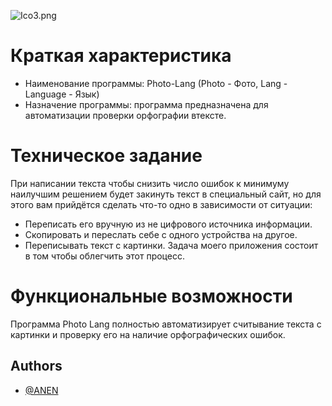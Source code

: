 
![Ico3.png](https://i.postimg.cc/rsRNXWm2/Ico3.png)


# Краткая характеристика
+ Наименование программы: Photo-Lang (Photo - Фото, Lang - Language - Язык)
+ Назначение программы: программа предназначена для автоматизации проверки орфографии втексте.


# Техническое задание
При написании текста чтобы снизить число ошибок к минимуму наилучшим решением будет закинуть текст в специальный сайт, но для этого вам прийдётся сделать что-то одно в зависимости от ситуации:  
+ Переписать его вручную из не цифрового источника информации.
+ Скопировать и переслать себе с одного устройства на другое.
+ Переписывать текст с картинки.
Задача моего приложения состоит в том чтобы облегчить этот процесс.


# Функциональные возможности
Программа Photo Lang полностью автоматизирует считывание текста с картинки и проверку его на наличие орфографических ошибок.

## Authors

- [@ANEN](https://github.com/DangerousANEN)

